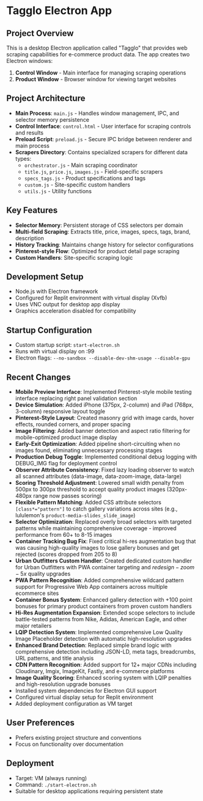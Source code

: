 # Tagglo Electron App

## Project Overview
This is a desktop Electron application called "Tagglo" that provides web scraping capabilities for e-commerce product data. The app creates two Electron windows:

1. **Control Window** - Main interface for managing scraping operations
2. **Product Window** - Browser window for viewing target websites

## Project Architecture
- **Main Process**: `main.js` - Handles window management, IPC, and selector memory persistence  
- **Control Interface**: `control.html` - User interface for scraping controls and results
- **Preload Script**: `preload.js` - Secure IPC bridge between renderer and main process
- **Scrapers Directory**: Contains specialized scrapers for different data types:
  - `orchestrator.js` - Main scraping coordinator
  - `title.js`, `price.js`, `images.js` - Field-specific scrapers
  - `specs_tags.js` - Product specifications and tags
  - `custom.js` - Site-specific custom handlers
  - `utils.js` - Utility functions

## Key Features
- **Selector Memory**: Persistent storage of CSS selectors per domain
- **Multi-field Scraping**: Extracts title, price, images, specs, tags, brand, description
- **History Tracking**: Maintains change history for selector configurations
- **Pinterest-style Flow**: Optimized for product detail page scraping
- **Custom Handlers**: Site-specific scraping logic

## Development Setup
- Node.js with Electron framework
- Configured for Replit environment with virtual display (Xvfb)
- Uses VNC output for desktop app display
- Graphics acceleration disabled for compatibility

## Startup Configuration
- Custom startup script: `start-electron.sh`
- Runs with virtual display on :99
- Electron flags: `--no-sandbox --disable-dev-shm-usage --disable-gpu`

## Recent Changes
- **Mobile Preview Interface**: Implemented Pinterest-style mobile testing interface replacing right panel validation section
- **Device Simulation**: Added iPhone (375px, 2-column) and iPad (768px, 3-column) responsive layout toggle
- **Pinterest-Style Layout**: Created masonry grid with image cards, hover effects, rounded corners, and proper spacing
- **Image Filtering**: Added banner detection and aspect ratio filtering for mobile-optimized product image display
- **Early-Exit Optimization**: Added pipeline short-circuiting when no images found, eliminating unnecessary processing stages
- **Production Debug Toggle**: Implemented conditional debug logging with DEBUG_IMG flag for deployment control
- **Observer Attribute Consistency**: Fixed lazy loading observer to watch all scanned attributes (data-image, data-zoom-image, data-large)
- **Scoring Threshold Adjustment**: Lowered small width penalty from 500px to 300px threshold to accept quality product images (320px-480px range now passes scoring)
- **Flexible Pattern Matching**: Added CSS attribute selectors `[class*="pattern"]` to catch gallery variations across sites (e.g., lululemon's `product-media-slides_slide_image`)
- **Selector Optimization**: Replaced overly broad selectors with targeted patterns while maintaining comprehensive coverage - improved performance from 60+ to 8-15 images
- **Container Tracking Bug Fix**: Fixed critical hi-res augmentation bug that was causing high-quality images to lose gallery bonuses and get rejected (scores dropped from 205 to 8)
- **Urban Outfitters Custom Handler**: Created dedicated custom handler for Urban Outfitters with PWA container targeting and $redesign-zoom-5x$ quality upgrades
- **PWA Pattern Recognition**: Added comprehensive wildcard pattern support for Progressive Web App containers across multiple ecommerce sites
- **Container Bonus System**: Enhanced gallery detection with +100 point bonuses for primary product containers from proven custom handlers
- **Hi-Res Augmentation Expansion**: Extended scope selectors to include battle-tested patterns from Nike, Adidas, American Eagle, and other major retailers
- **LQIP Detection System**: Implemented comprehensive Low Quality Image Placeholder detection with automatic high-resolution upgrades
- **Enhanced Brand Detection**: Replaced simple brand logic with comprehensive detection including JSON-LD, meta tags, breadcrumbs, URL patterns, and title analysis
- **CDN Pattern Recognition**: Added support for 12+ major CDNs including Cloudinary, Imgix, ImageKit, Fastly, and e-commerce platforms
- **Image Quality Scoring**: Enhanced scoring system with LQIP penalties and high-resolution upgrade bonuses
- Installed system dependencies for Electron GUI support
- Configured virtual display setup for Replit environment
- Added deployment configuration as VM target

## User Preferences
- Prefers existing project structure and conventions
- Focus on functionality over documentation

## Deployment
- Target: VM (always running)
- Command: `./start-electron.sh`
- Suitable for desktop applications requiring persistent state